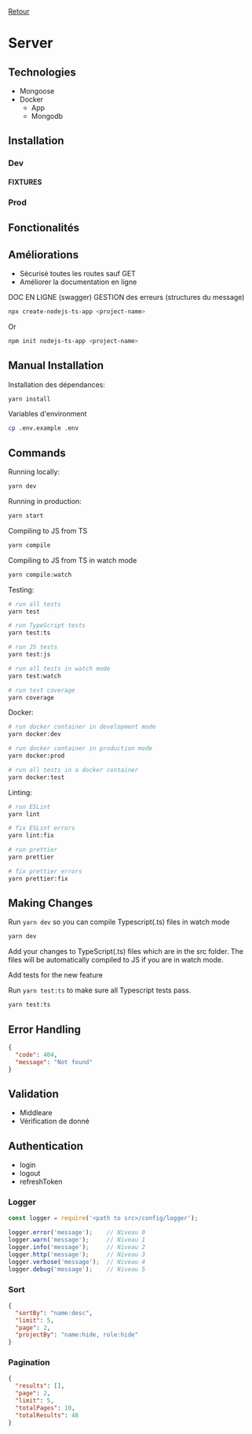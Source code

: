 [Retour](../README.md)

# Server
## Technologies
- Mongoose
- Docker
  - App
  - Mongodb
## Installation
### Dev
#### FIXTURES
### Prod
## Fonctionalités
## Améliorations
- Sécurisé toutes les routes sauf GET
- Améliorer la documentation en ligne

DOC EN LIGNE (swagger)
GESTION des erreurs (structures du message)

```bash
npx create-nodejs-ts-app <project-name>
```

Or

```bash
npm init nodejs-ts-app <project-name>
```

## Manual Installation
Installation des dépendances:
```bash
yarn install
```

Variables d'environment
```bash
cp .env.example .env
```

## Commands
Running locally:
```bash
yarn dev
```

Running in production:
```bash
yarn start
```

Compiling to JS from TS
```bash
yarn compile
```

Compiling to JS from TS in watch mode
```bash
yarn compile:watch
```

Testing:

```bash
# run all tests
yarn test

# run TypeScript tests
yarn test:ts

# run JS tests
yarn test:js

# run all tests in watch mode
yarn test:watch

# run test coverage
yarn coverage
```

Docker:

```bash
# run docker container in development mode
yarn docker:dev

# run docker container in production mode
yarn docker:prod

# run all tests in a docker container
yarn docker:test
```

Linting:

```bash
# run ESLint
yarn lint

# fix ESLint errors
yarn lint:fix

# run prettier
yarn prettier

# fix prettier errors
yarn prettier:fix
```

## Making Changes

Run `yarn dev` so you can compile Typescript(.ts) files in watch mode

```bash
yarn dev
```

Add your changes to TypeScript(.ts) files which are in the src folder. The files will be automatically compiled to JS if you are in watch mode.

Add tests for the new feature

Run `yarn test:ts` to make sure all Typescript tests pass.

```bash
yarn test:ts
```

## Error Handling

```json
{
  "code": 404,
  "message": "Not found"
}
```

## Validation
- Middleare
- Vérification de donné

## Authentication
- login
- logout
- refreshToken

### Logger
```javascript
const logger = require('<path to src>/config/logger');

logger.error('message');    // Niveau 0
logger.warn('message');     // Niveau 1
logger.info('message');     // Niveau 2
logger.http('message');     // Niveau 3
logger.verbose('message');  // Niveau 4
logger.debug('message');    // Niveau 5
```

### Sort
```json
{
  "sortBy": "name:desc",
  "limit": 5,
  "page": 2,
  "projectBy": "name:hide, role:hide"
}
```

### Pagination

```json
{
  "results": [],
  "page": 2,
  "limit": 5,
  "totalPages": 10,
  "totalResults": 48
}
```


